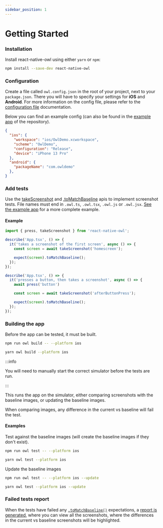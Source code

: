 ```yaml
---
sidebar_position: 1
---
```


# Getting Started

### Installation

Install react-native-owl using either `yarn` or `npm`:

```bash npm2yarn
npm install --save-dev react-native-owl
```

### Configuration

Create a file called `owl.config.json` in the root of your project, next to your `package.json`. There you will have to specify your settings for **iOS** and **Android**. For more information on the config file, please refer to the [configuration file](/docs/introduction/config-file) documentation.

Below you can find an example config (can also be found in the [example app](https://github.com/FormidableLabs/react-native-owl/tree/main/example) of the repository).

```json title="owl.config.json"
{
  "ios": {
    "workspace": "ios/OwlDemo.xcworkspace",
    "scheme": "OwlDemo",
    "configuration": "Release",
    "device": "iPhone 13 Pro"
  },
  "android": {
    "packageName": "com.owldemo"
  },
}
```

### Add tests

Use the [takeScreenshot](/docs/api/methods#takescreenshotname-string) and [.toMatchBaseline](/docs/api/matchers#tomatchbaselinename-string) apis to implement screenshot tests. File names must end in `.owl.ts`, `.owl.tsx`, `.owl.js` or `.owl.jsx`. [See the example app](https://github.com/FormidableLabs/react-native-owl/tree/main/example) for a more complete example.

#### Example

```js title="app.owl.tsx"
import { press, takeScreenshot } from 'react-native-owl';

describe('App.tsx', () => {
  it('takes a screenshot of the first screen', async () => {
    const screen = await takeScreenshot('homescreen');

    expect(screen).toMatchBaseline();
  });
});

describe('App.tsx', () => {
  it('presses a button, then takes a screenshot', async () => {
    await press('button')

    const screen = await takeScreenshot('afterButtonPress');

    expect(screen).toMatchBaseline();
  });
});
```

### Building the app

Before the app can be tested, it must be built.

<Tabs groupId="npm2yarn">
  <TabItem value="npm" label="npm">

```bash
npm run owl build -- --platform ios
```

  </TabItem>
  <TabItem value="yarn" label="Yarn">

```bash
yarn owl build --platform ios
```

  </TabItem>
</Tabs>

:::info

You will need to manually start the correct simulator before the tests are run.

:::


This runs the app on the simulator, either comparing screenshots with the baseline images, or updating the baseline images.

When comparing images, any difference in the current vs baseline will fail the test.

#### Examples

Test against the baseline images (will create the baseline images if they don't exist).

<Tabs  groupId="npm2yarn">
  <TabItem value="npm" label="npm">

```bash
npm run owl test -- --platform ios
```

  </TabItem>
  <TabItem value="yarn" label="Yarn">

```bash
yarn owl test --platform ios
```

  </TabItem>
</Tabs>

Update the baseline images

<Tabs  groupId="npm2yarn">
  <TabItem value="npm" label="npm">

```bash
npm run owl test -- --platform ios --update
```

  </TabItem>
  <TabItem value="yarn" label="Yarn">

```bash
yarn owl test --platform ios --update
```

  </TabItem>
</Tabs>

### Failed tests report

When the tests have failed any [`.toMatchBaseline()`](/docs/api/matchers) expectations, a [report is generated](/docs/cli/testing-the-app#viewing-the-report), where you can view all the screenshots, where the differences in the current vs baseline screenshots will be highlighted.
